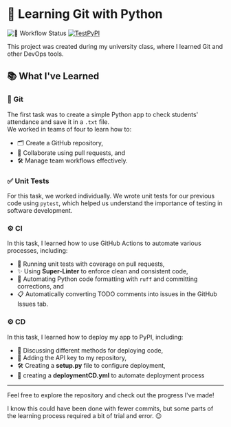 # 🐍 Learning Git with Python 

![🚦 Workflow Status](https://github.com/Polinez/GroupLearningGit/actions/workflows/testyCI.yml/badge.svg)
[![TestPyPI](https://img.shields.io/badge/TestPyPI-GroupLearningGit-blue)](https://test.pypi.org/project/GroupLearningGit/)


This project was created during my university class, where I learned Git and other DevOps tools.

## 📚 What I've Learned 

### 🧰 Git 
The first task was to create a simple Python app to check students' attendance and save it in a `.txt` file.  
We worked in teams of four to learn how to:
- 🗂️ Create a GitHub repository,  
- 🤝 Collaborate using pull requests, and  
- 🛠️ Manage team workflows effectively.

### ✅ Unit Tests 
For this task, we worked individually. We wrote unit tests for our previous code using `pytest`, which helped us understand the importance of testing in software development.

### ⚙️ CI
In this task, I learned how to use GitHub Actions to automate various processes, including:
- 🚀 Running unit tests with coverage on pull requests,  
- ✨ Using **Super-Linter** to enforce clean and consistent code,  
- 🔄 Automating Python code formatting with `ruff` and committing corrections, and  
- 📋 Automatically converting TODO comments into issues in the GitHub Issues tab.

### ⚙️ CD
In this task, I learned how to deploy my app to PyPI, including:
- 💬 Discussing different methods for deploying code,
- 🔑 Adding the API key to my repository,
- 🛠️ Creating a **setup.py** file to configure deployment,
- 🤖 creating a **deploymentCD.yml** to automate deployment process

---

Feel free to explore the repository and check out the progress I've made!

I know this could have been done with fewer commits, but some parts of the learning process required a bit of trial and error. 😉
